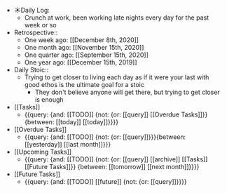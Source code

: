 - ☀️Daily Log:
    - Crunch at work, been working late nights every day for the past week or so
- Retrospective::
    - One week ago: [[December 8th, 2020]]
    - One month ago: [[November 15th, 2020]]
    - One quarter ago: [[September 15th, 2020]]
    - One year ago: [[December 15th, 2019]]
- Daily Stoic::
    - Trying to get closer to living each day as if it were your last with good ethos is the ultimate goal for a stoic
        - They don't believe anyone will get there, but trying to get closer is enough
- [[Tasks]]
    - {{query: {and: [[TODO]] {not: {or: [[query]] [[Overdue Tasks]]}} {between: [[today]] [[today]]}}}}
- [[Overdue Tasks]]
    - {{query: {and: [[TODO]] {not: {or: [[query]]}}}{between: [[yesterday]] [[last month]]}}}
- [[Upcoming Tasks]]
    - {{query: {and: [[TODO]] {not: {or: [[query]] [[archive]] [[Tasks]] [[Future Tasks]]}} {between: [[tomorrow]] [[next month]]}}}}
- [[Future Tasks]]
    - {{query: {and: [[TODO]] [[future]] {not: {or: [[query]]}}}}
